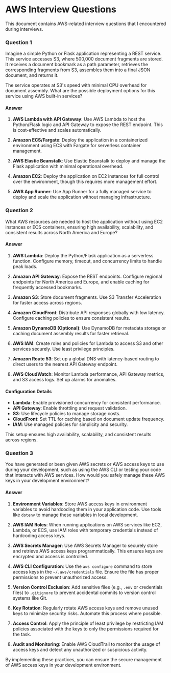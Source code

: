 # AWS Interview Questions

This document contains AWS-related interview questions that I encountered during interviews.

### **Question 1**

Imagine a simple Python or Flask application representing a REST service. This service accesses S3, where 500,000 document fragments are stored. It receives a document bookmark as a path parameter, retrieves the corresponding fragments from S3, assembles them into a final JSON document, and returns it.

The service operates at S3's speed with minimal CPU overhead for document assembly. What are the possible deployment options for this service using AWS built-in services?

#### **Answer**

1. **AWS Lambda with API Gateway**: Use AWS Lambda to host the Python/Flask logic and API Gateway to expose the REST endpoint. This is cost-effective and scales automatically.

2. **Amazon ECS/Fargate**: Deploy the application in a containerized environment using ECS with Fargate for serverless container management.

3. **AWS Elastic Beanstalk**: Use Elastic Beanstalk to deploy and manage the Flask application with minimal operational overhead.

4. **Amazon EC2**: Deploy the application on EC2 instances for full control over the environment, though this requires more management effort.

5. **AWS App Runner**: Use App Runner for a fully managed service to deploy and scale the application without managing infrastructure.

### **Question 2**

What AWS resources are needed to host the application without using EC2 instances or ECS containers, ensuring high availability, scalability, and consistent results across North America and Europe?

#### **Answer**

1. **AWS Lambda**: Deploy the Python/Flask application as a serverless function. Configure memory, timeout, and concurrency limits to handle peak loads.

2. **Amazon API Gateway**: Expose the REST endpoints. Configure regional endpoints for North America and Europe, and enable caching for frequently accessed bookmarks.

3. **Amazon S3**: Store document fragments. Use S3 Transfer Acceleration for faster access across regions.

4. **Amazon CloudFront**: Distribute API responses globally with low latency. Configure caching policies to ensure consistent results.

5. **Amazon DynamoDB (Optional)**: Use DynamoDB for metadata storage or caching document assembly results for faster retrieval.

6. **AWS IAM**: Create roles and policies for Lambda to access S3 and other services securely. Use least privilege principles.

7. **Amazon Route 53**: Set up a global DNS with latency-based routing to direct users to the nearest API Gateway endpoint.

8. **AWS CloudWatch**: Monitor Lambda performance, API Gateway metrics, and S3 access logs. Set up alarms for anomalies.

#### **Configuration Details**
- **Lambda**: Enable provisioned concurrency for consistent performance.
- **API Gateway**: Enable throttling and request validation.
- **S3**: Use lifecycle policies to manage storage costs.
- **CloudFront**: Set TTL for caching based on document update frequency.
- **IAM**: Use managed policies for simplicity and security.

This setup ensures high availability, scalability, and consistent results across regions.

### **Question 3**

You have generated or been given AWS secrets or AWS access keys to use during your development, such as using the AWS CLI or testing your code that interacts with AWS services. How would you safely manage these AWS keys in your development environment?

#### **Answer**

1. **Environment Variables**: Store AWS access keys in environment variables to avoid hardcoding them in your application code. Use tools like `dotenv` to manage these variables in local development.

2. **AWS IAM Roles**: When running applications on AWS services like EC2, Lambda, or ECS, use IAM roles with temporary credentials instead of hardcoding access keys.

3. **AWS Secrets Manager**: Use AWS Secrets Manager to securely store and retrieve AWS access keys programmatically. This ensures keys are encrypted and access is controlled.

4. **AWS CLI Configuration**: Use the `aws configure` command to store access keys in the `~/.aws/credentials` file. Ensure the file has proper permissions to prevent unauthorized access.

5. **Version Control Exclusion**: Add sensitive files (e.g., `.env` or credentials files) to `.gitignore` to prevent accidental commits to version control systems like Git.

6. **Key Rotation**: Regularly rotate AWS access keys and remove unused keys to minimize security risks. Automate this process where possible.

7. **Access Control**: Apply the principle of least privilege by restricting IAM policies associated with the keys to only the permissions required for the task.

8. **Audit and Monitoring**: Enable AWS CloudTrail to monitor the usage of access keys and detect any unauthorized or suspicious activity.

By implementing these practices, you can ensure the secure management of AWS access keys in your development environment.
